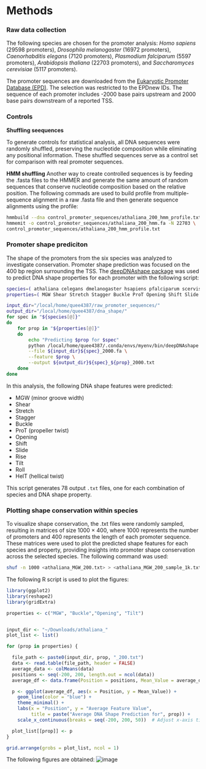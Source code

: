 # Methods
### Raw data collection
The following species are chosen for the promoter analysis: *Homo sapiens* (29598 promoters), *Drosophila melanogaster* (16972 promoters), *Caenorhabditis elegans* (7120 promoters), *Plasmodium 
falciparum* (5597 promoters), *Arabidopsis thaliana* (22703 promoters), and *Saccharomyces cerevisiae* (5117 promoters).

The promoter sequences are downloaded from the [Eukaryotic Promoter 
Database (EPD)](https://epd.expasy.org/epd/). The selection was restricted 
to the EPDnew IDs. The sequence of each promoter includes -2000 base pairs 
upstream and 2000 base pairs downstream of a reported TSS. 

### Controls
**Shuffling seequences**

To generate controls for statistical analysis, all DNA sequences were randomly shuffled, preserving the nucleotide 
composition while eliminating any positional information. These shuffled sequences serve as a control set for 
comparison with real promoter sequences.

**HMM shuffling**
Another way to create controlled sequences is by feeding the .fasta files to the HMMER and generate the same amount of 
random sequences that conserve nucleotide composition based on the relative position. 
The following commads are used to build profile from multiple-sequence alignment in a raw .fasta file and then generate 
sequence alignments using the profile: 

``` bash
hmmbuild --dna control_promoter_sequences/athaliana_200_hmm_profile.txt raw_promoter_sequences/athaliana_200.fa 
hmmemit -o control_promoter_sequences/athaliana_200_hmm.fa -N 22703 \ 
control_promoter_sequences/athaliana_200_hmm_profile.txt 
```

### Promoter shape prediciton
The shape of the promoters from the six species was analyzed to investigate conservation. Promoter shape prediction was focused on the 400 bp region surrounding the TSS. The  [deepDNAshape package](https://github.com/JinsenLi/deepDNAshape/blob/main/README.md) was used to predict DNA shape properties for each promoter with the following script:

``` bash
species=( athaliana celegans dmelanogaster hsapiens pfalciparum scervisiae )
properties=( MGW Shear Stretch Stagger Buckle ProT Opening Shift Slide Rise Tilt Roll HelT )

input_dir="/local/home/quee4387/raw_promoter_sequences/"
output_dir="/local/home/quee4387/dna_shape/"
for spec in "${species[@]}"
do
    for prop in "${properties[@]}"
    do
        echo "Predicting $prop for $spec"
        python /local/home/quee4387/.conda/envs/myenv/bin/deepDNAshape \
        --file ${input_dir}${spec}_2000.fa \
        --feature $prop \
        --output ${output_dir}${spec}_${prop}_2000.txt
    done
done
```
In this analysis, the following DNA shape features were predicted:
- MGW (minor groove width)
- Shear
- Stretch
- Stagger
- Buckle
- ProT (propeller twist)
- Opening
- Shift
- Slide
- Rise
- Tilt
- Roll
- HelT (hellical twist)

This script generates 78 output `.txt` files, one for each combination of species and DNA shape property.

### Plotting shape conservation within species
To visualize shape conservation, the .txt files were randomly sampled, resulting in matrices of size 1000 × 400, where 1000 represents the number of promoters and 400 represents the length of each promoter sequence. These matrices were used to plot the predicted shape features for each species and property, providing insights into promoter shape conservation across the selected species.
The following command was used: 

``` bash 
shuf -n 1000 <athaliana_MGW_200.txt> > <athaliana_MGW_200_sample_1k.txt>
```
The following R script is used to plot the figures:

``` R
library(ggplot2)
library(reshape2)
library(gridExtra)

properties <- c("MGW", "Buckle","Opening", "Tilt")


input_dir <- "~/Downloads/athaliana_"
plot_list <- list()

for (prop in properties) {

  file_path <- paste0(input_dir, prop, "_200.txt")
  data <- read.table(file_path, header = FALSE)
  average_data <- colMeans(data)
  positions <- seq(-200, 200, length.out = ncol(data))
  average_df <- data.frame(Position = positions, Mean_Value = average_data)

  p <- ggplot(average_df, aes(x = Position, y = Mean_Value)) +
    geom_line(color = "blue") +
    theme_minimal() +
    labs(x = "Position", y = "Average Feature Value", 
         title = paste("Average DNA Shape Prediction for", prop)) +
    scale_x_continuous(breaks = seq(-200, 200, 50))  # Adjust x-axis ticks

  plot_list[[prop]] <- p
}

grid.arrange(grobs = plot_list, ncol = 1)
```
The following figures are obtained:
![image](https://github.com/user-attachments/assets/fe443fd8-0c46-4694-87a5-aa164227bcb3)


